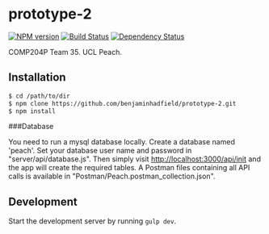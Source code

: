 # prototype-2
[![NPM version][npm-image]][npm-url] [![Build Status][travis-image]][travis-url] [![Dependency Status][daviddm-image]][daviddm-url]

COMP204P Team 35. UCL Peach.

## Installation

```sh
$ cd /path/to/dir
$ npm clone https://github.com/benjaminhadfield/prototype-2.git
$ npm install
```

###Database

You need to run a mysql database locally. Create a database named 'peach'. Set your database user name and password in "server/api/database.js". Then simply visit [http://localhost:3000/api/init](http://localhost:3000/api/init) and the app will create the required tables. A Postman files containing all API calls is available in "Postman/Peach.postman_collection.json".

## Development

Start the development server by running `gulp dev`.


[npm-image]: https://badge.fury.io/js/prototype-2.svg
[npm-url]: https://npmjs.org/package/prototype-2
[travis-image]: https://travis-ci.org/comp204p-team35/prototype-2.svg?branch=master
[travis-url]: https://travis-ci.org/comp204p-team35/prototype-2
[daviddm-image]: https://david-dm.org/comp204p-team35/prototype-2.svg?theme=shields.io
[daviddm-url]: https://david-dm.org/comp204p-team35/prototype-2
